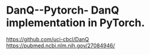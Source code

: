 # DanQ--Pytorch- DanQ implementation in PyTorch.
https://github.com/uci-cbcl/DanQ
https://pubmed.ncbi.nlm.nih.gov/27084946/
